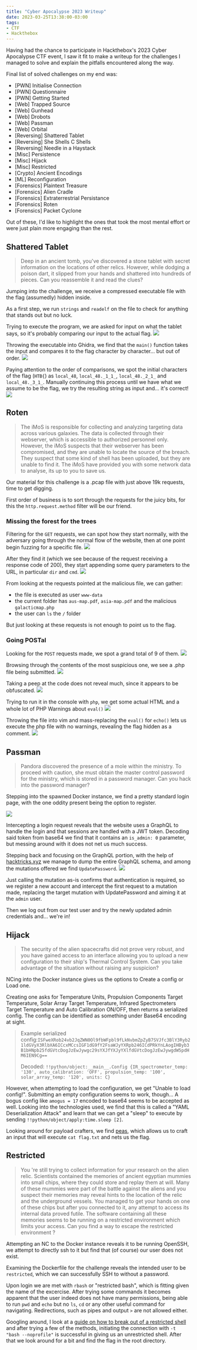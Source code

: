 ```yaml
---
title: "Cyber Apocalypse 2023 Writeup"
date: 2023-03-25T13:38:00-03:00
tags:
- CTF
- Hackthebox
---
```


Having had the chance to participate in Hackthebox's 2023 Cyber Apocalypse CTF event, I saw it fit to 
make a writeup for the challenges I managed to solve and explain the pitfalls encountered along the way.

<!--more-->

Final list of solved challenges on my end was:
- [PWN] Initialise Connection
- [PWN] Questionnaire
- [PWN] Getting Started
- [Web] Trapped Source
- [Web] Gunhead
- [Web] Drobots
- [Web] Passman
- [Web] Orbital
- [Reversing] Shattered Tablet
- [Reversing] She Shells C Shells
- [Reversing] Needle in a Haystack
- [Misc] Persistence
- [Misc] Hijack
- [Misc] Restricted
- [Crypto] Ancient Encodings
- [ML] Reconfiguration
- [Forensics] Plaintext Treasure
- [Forensics] Alien Cradle
- [Forensics] Extraterrestrial Persistance
- [Forensics] Roten
- [Forensics] Packet Cyclone

Out of these, I'd like to highlight the ones that took the most mental effort or were just plain more engaging than the rest.

## Shattered Tablet

> Deep in an ancient tomb, you've discovered a stone tablet with secret information on the locations of other relics. However, while dodging a poison dart, it slipped from your hands and shattered into hundreds of pieces. Can you reassemble it and read the clues?

Jumping into the challenge, we receive a compressed executable file with the flag (assumedly) hidden inside.

As a first step, we run `strings` and `readelf` on the file to check for anything that stands out but no luck.

Trying to execute the program, we are asked for input on what the tablet says, so it's probably comparing our input to the actual flag.
![](/rev_1_1.PNG)

Throwing the executable into Ghidra, we find that the `main()` function takes the input and compares it to the flag character by character... but out of order.
![](/rev_1_2.PNG)

Paying attention to the order of comparisons, we spot the initial characters of the flag (`HTB{`) as `local_48`, `local_48._1_1_`, `local_48._2_1_` and `local_48._3_1_`. 
Manually continuing this process until we have what we assume to be the flag, we try the resulting string as input and... it's correct!
![](/rev_1_3.PNG)

## Roten

> The iMoS is responsible for collecting and analyzing targeting data across various galaxies. The data is collected through their webserver, which is accessible to authorized personnel only. However, the iMoS suspects that their webserver has been compromised, and they are unable to locate the source of the breach. They suspect that some kind of shell has been uploaded, but they are unable to find it. The iMoS have provided you with some network data to analyse, its up to you to save us.

Our material for this challenge is a .pcap file with just above 19k requests, time to get digging.

First order of business is to sort through the requests for the juicy bits, for this the `http.request.method` filter will be our friend.

### Missing the forest for the trees

Filtering for the `GET` requests, we can spot how they start normally, with the adversary going through the normal flow of the website, then at one point begin fuzzing for a specific file.
![](/for_1_3.PNG)

After they find it (which we see because of the request receiving a response code of 200), they start appending some query parameters to the URL, in particular `dir` and `cmd`.
![](/for_1_4.PNG)

From looking at the requests pointed at the malicious file, we can gather:
- the file is executed as user `www-data`
- the current folder has `aus-map.pdf`, `asia-map.pdf` and the malicious `galacticmap.php`
- the user can `ls` the `/` folder

But just looking at these requests is not enough to point us to the flag.

### Going POSTal

Looking for the `POST` requests made, we spot a grand total of 9 of them. 
![](/for_1_1.PNG)

Browsing through the contents of the most suspicious one, we see a .php file being submitted.
![](/for_1_2.PNG)

Taking a peep at the code does not reveal much, since it appears to be obfuscated.
![](/for_1_5.PNG)

Trying to run it in the console with `php`, we get some actual HTML and a whole lot of PHP Warnings about `eval()`
![](/for_1_6.PNG)

Throwing the file into vim and mass-replacing the `eval()` for `echo()` lets us execute the php file with no warnings, revealing the flag hidden as a comment.
![](/for_1_7.PNG)

## Passman

> Pandora discovered the presence of a mole within the ministry. To proceed with caution, she must obtain the master control password for the ministry, which is stored in a password manager. Can you hack into the password manager?

Stepping into the spawned Docker instance, we find a pretty standard login page, with the one oddity present being the option to register.

![](/web_1_1.PNG)

Intercepting a login request reveals that the website uses a GraphQL to handle the login and that sessions are handled with a JWT token. 
Decoding said token from base64 we find that it contains an `is_admin: 0` parameter, but messing around with it does not net us much success.

Stepping back and focusing on the GraphQL portion, with the help of [hacktricks.xyz](https://book.hacktricks.xyz/network-services-pentesting/pentesting-web/graphql) 
we manage to dump the entire GraphQL schema, and among the mutations offered we find `UpdatePassword`.
![](/web_1_2.PNG)

Just calling the mutation as-is confirms that authentication is required, so we register a new account and intercept the first request to a mutation made, replacing the 
target mutation with UpdatePassword and aiming it at the `admin` user. 

Then we log out from our test user and try the newly updated admin credentials and... we're in!

## Hijack

> The security of the alien spacecrafts did not prove very robust, and you have gained access to an interface allowing you to upload a new configuration to their ship's Thermal Control System. Can you take advantage of the situation without raising any suspicion?

NCing into the Docker instance gives us the options to Create a config or Load one.

Creating one asks for Temperature Units, Propulsion Components Target Temperature, Solar Array Target Temperature, Infrared Spectrometers Target Temperature and Auto Calibration ON/OFF, then returns a serialized config.
The config can be identified as something under Base64 encoding at sight.

> Example serialized config:`ISFweXRob24vb2JqZWN0Ol9fbWFpbl9fLkNvbmZpZyB7SVJfc3BlY3Ryb21ldGVyX3RlbXA6ICcxMCcsIGF1dG9fY2FsaWJyYXRpb246ICdPRkYnLAogIHByb3B1bHNpb25fdGVtcDogJzEwJywgc29sYXJfYXJyYXlfdGVtcDogJzEwJywgdW5pdHM6IEN9Cg==`
>
> Decoded: `!!python/object:__main__.Config {IR_spectrometer_temp: '130', auto_calibration: 'OFF', propulsion_temp: '100', solar_array_temp: '120', units: C}`

However, when attempting to load the configuration, we get "Unable to load config!". Submitting an empty configuration seems to work, though...
A bogus config like `amogus = 17` encoded to base64 seems to be accepted as well.
Looking into the technologies used, we find that this is called a "YAML Deserialization Attack" and learn that we can get a "sleep" to execute by sending `!!python/object/apply:time.sleep [2]`.

Looking around for payload crafters, we find [peas](https://github.com/j0lt-github/python-deserialization-attack-payload-generator), which allows us to craft an input that will execute `cat flag.txt` and nets us the flag.

## Restricted

> You 're still trying to collect information for your research on the alien relic. Scientists contained the memories of ancient egyptian mummies into small chips, where they could store and replay them at will. Many of these mummies were part of the battle against the aliens and you suspect their memories may reveal hints to the location of the relic and the underground vessels. You managed to get your hands on one of these chips but after you connected to it, any attempt to access its internal data proved futile. The software containing all these memories seems to be running on a restricted environment which limits your access. Can you find a way to escape the restricted environment ?

Attempting an NC to the Docker instance reveals it to be running OpenSSH, we attempt to directly ssh to it but find that (of course) our user does not exist.

Examining the Dockerfile for the challenge reveals the intended user to be `restricted`, which we can successfully SSH to without a password.

Upon login we are met with `rbash` or "restricted bash", which is fitting given the name of the excercise. After trying some commands it becomes apparent that the user indeed does not have many permissions, being able to run `pwd` and `echo` but no `ls`, `cd` or any other useful command for navigating. Redirections, such as pipes and output `>` are not allowed either.

Googling around, I look at a [guide on how to break out of a restricted shell](https://www.hackplayers.com/2018/05/tecnicas-para-escapar-de-restricted--shells.html) and after trying a few of the methods, initiating the connection with `-t "bash --noprofile"` is successful in giving us an unrestricted shell. After that we look around for a bit and find the flag in the root directory.

